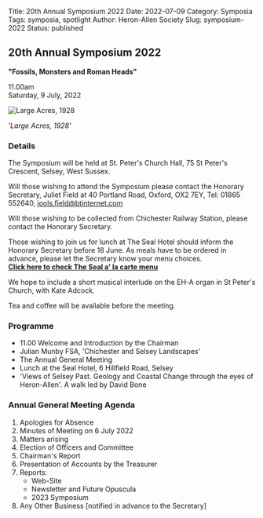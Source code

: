 Title: 20th Annual Symposium 2022
Date: 2022-07-09
Category: Symposia
Tags: symposia, spotlight
Author: Heron-Allen Society
Slug: symposium-2022
Status: published

## 20th Annual Symposium 2022

**"Fossils, Monsters and Roman Heads"**

11.00am  
Saturday, 9 July, 2022

![Large Acres, 1928](/images/symposia/Largeacres1928.jpg)

*'Large Acres, 1928'*

### Details

The Symposium will be held at St. Peter's Church Hall, 75 St Peter's Crescent, Selsey, West Sussex.

Will those wishing to attend the Symposium please contact the Honorary Secretary, Juliet Field at 40 Portland Road, Oxford, OX2 7EY, Tel: 01865 552640, [jools.field@btinternet.com](mailto:jools.field@btinternet.com)

Will those wishing to be collected from Chichester Railway Station, please contact the Honorary Secretary.

Those wishing to join us for lunch at The Seal Hotel should inform the Honorary Secretary before 18 June. As meals have to be ordered in advance, please let the Secretary know your menu choices.  
[**Click here to check The Seal a' la carte menu**](/documents/thesealmenu.pdf)

We hope to include a short musical interlude on the EH-A organ in St Peter's Church, with Kate Adcock.

Tea and coffee will be available before the meeting.

### Programme

- 11.00 Welcome and Introduction by the Chairman
- Julian Munby FSA, 'Chichester and Selsey Landscapes'
- The Annual General Meeting
- Lunch at the Seal Hotel, 6 Hillfield Road, Selsey
- 'Views of Selsey Past. Geology and Coastal Change through the eyes of Heron-Allen'. A walk led by David Bone

### Annual General Meeting Agenda

1. Apologies for Absence
2. Minutes of Meeting on 6 July 2022
3. Matters arising
4. Election of Officers and Committee
5. Chairman's Report
6. Presentation of Accounts by the Treasurer
7. Reports:
   - Web-Site
   - Newsletter and Future Opuscula
   - 2023 Symposium
8. Any Other Business [notified in advance to the Secretary]
